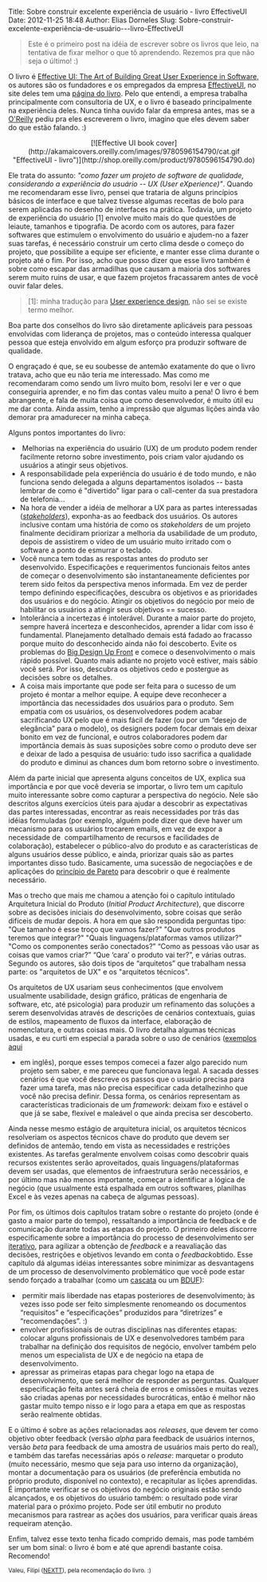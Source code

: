 Title: Sobre construir excelente experiência de usuário - livro EffectiveUI
Date: 2012-11-25 18:48
Author: Elias Dorneles
Slug: Sobre-construir-excelente-experiência-de-usuário---livro-EffectiveUI

> Este é o primeiro post na idéia de escrever sobre os livros que leio,
> na tentativa de fixar melhor o que tô aprendendo. Rezemos pra que não
> seja o último! :)

O livro é [Effective UI: The Art of Building Great User Experience in
Software,](http://www.amazon.com/Effective-UI-Building-Experience-Software/dp/059615478X "Effective UI na Amazon")
os autores são os fundadores e os empregados da empresa
[EffectiveUI](http://www.effectiveui.com/), no site deles tem uma
[página do
livro](http://www.effectiveui.com/book-resources/ "Effective UI - book resources").
Pelo que entendi, a empresa trabalha principalmente com consultoria de
UX, e o livro é baseado principalmente na experiência deles. Nunca tinha
ouvido falar da empresa antes, mas se a
[O'Reilly](http://oreilly.com/ "oreilly.com") pediu pra eles escreverem
o livro, imagino que eles devem saber do que estão falando. :)  

<center>
[![Effective UI book cover](http://akamaicovers.oreilly.com/images/9780596154790/cat.gif "EffectiveUI - livro")](http://shop.oreilly.com/product/9780596154790.do)
</center>

Ele trata do assunto: *"como fazer um projeto de software de qualidade,
considerando a experiência do usuário -- UX (User eXperience)"*. Quando
me recomendaram esse livro, pensei que trataria de alguns princípios
básicos de interface e que talvez tivesse algumas receitas de bolo para
serem aplicadas no desenho de interfaces na prática. Todavia, um projeto
de experiência do usuário [1] envolve muito mais do que questões de
leiaute, tamanhos e tipografia. De acordo com os autores, para fazer
softwares que estimulem o envolvimento do usuário e ajudem-no a fazer
suas tarefas, é necessário construir um certo clima desde o começo do
projeto, que possibilite a equipe ser eficiente, e manter esse clima
durante o projeto até o fim. Por isso, acho que posso dizer que esse
livro também é sobre como escapar das armadilhas que causam a maioria
dos softwares serem muito ruins de usar, e que fazem projetos
fracassarem antes de você ouvir falar deles.

> [1]: minha tradução para [User experience design](http://en.wikipedia.org/wiki/User_experience_design), não sei se existe termo melhor.

Boa parte dos conselhos do livro são diretamente aplicáveis para pessoas
envolvidas com liderança de projetos, mas o conteúdo interessa qualquer
pessoa que esteja envolvido em algum esforço pra produzir software de
qualidade.

O engraçado é que, se eu soubesse de antemão exatamente do que o livro
tratava, acho que eu não teria me interessado. Mas como me recomendaram
como sendo um livro muito bom, resolvi ler e ver o que conseguiria
aprender, e no fim das contas valeu muito a pena! O livro é bem
abrangente, e fala de muita coisa que como desenvolvedor, é muito útil
eu me dar conta. Ainda assim, tenho a impressão que algumas lições ainda
vão demorar pra amadurecer na minha cabeça.

Alguns pontos importantes do livro:

-    Melhorias na experiência do usuário (UX) de um produto podem render
    facilmente retorno sobre investimento, pois criam valor ajudando os
    usuários a atingir seus objetivos.
-   A responsabilidade pela experiência do usuário é de todo mundo, e
    não funciona sendo delegada a alguns departamentos isolados -- basta
    lembrar de como é "divertido" ligar para o call-center da sua
    prestadora de telefonia...
-   Na hora de vender a idéia de melhorar a UX para as partes
    interessadas
    (*[stakeholders](http://pt.wikipedia.org/wiki/Stakeholder "Stakeholder na Wikipedia")*),
    exponha-as ao feedback dos usuários. Os autores inclusive contam uma
    história de como os *stakeholders* de um projeto finalmente
    decidiram priorizar a melhoria da usabilidade de um produto, depois
    de assistirem o vídeo de um usuário muito irritado com o software a
    ponto de esmurrar o teclado.
-   Você nunca tem todas as respostas antes do produto ser
    desenvolvido. Especificações e requerimentos funcionais feitos antes
    de começar o desenvolvimento são instantaneamente deficientes por
    terem sido feitos da perspectiva menos informada. Em vez de perder
    tempo definindo especificações, descubra os objetivos e as
    prioridades dos usuários e do negócio. Atingir os objetivos do
    negócio por meio de habilitar os usuários a atingir seus objetivos
    == sucesso.
-   Intolerância a incertezas é intolerável. Durante a maior parte do
    projeto, sempre haverá incerteza e desconhecidos, aprender a lidar
    com isso é fundamental. Planejamento detalhado demais está fadado ao
    fracasso porque muito do desconhecido ainda não foi descoberto.
    Evite os problemas do [Big Design Up
    Front](http://en.wikipedia.org/wiki/Big_Design_Up_Front) e comece o
    desenvolvimento o mais rápido possível. Quanto mais adiante no
    projeto você estiver, mais sábio você será. Por isso, descubra os
    objetivos cedo e postergue as decisões sobre os detalhes.
-   A coisa mais importante que pode ser feita para o sucesso de um
    projeto é montar a melhor equipe. A equipe deve reconhecer a
    importância das necessidades dos usuários para o produto. Sem
    empatia com os usuários, os desenvolvedores podem acabar
    sacrificando UX pelo que é mais fácil de fazer (ou por um “desejo de
    elegância” para o modelo), os designers podem focar demais em deixar
    bonito em vez de funcional, e outros colaboradores podem dar
    importância demais às suas suposições sobre como o produto deve ser
    e deixar de lado a pesquisa de usuário: tudo isso sacrifica a
    qualidade do produto e diminui as chances dum bom retorno sobre o
    investimento.

Além da parte inicial que apresenta alguns conceitos de UX, explica sua
importância e por que você deveria se importar, o livro tem um capítulo
muito interessante sobre como capturar a perspectiva do negócio. Nele
são descritos alguns exercícios úteis para ajudar a descobrir as
expectativas das partes interessadas, encontrar as reais necessidades
por trás das idéias formuladas (por exemplo, alguém pode dizer que deve
haver um mecanismo para os usuários trocarem emails, em vez de expor a
necessidade de  compartilhamento de recursos e facilidades de
colaboração), estabelecer o público-alvo do produto e as características
de alguns usuários desse público, e ainda, priorizar quais são as partes
importantes disso tudo. Basicamente, uma sucessão de negociações e de
aplicações do [princípio de
Pareto](http://pt.wikipedia.org/wiki/Princ%C3%ADpio_de_Pareto "Princípio de Pareto")
para descobrir o que é realmente necessário.

Mas o trecho que mais me chamou a atenção foi o capítulo intitulado
Arquitetura Inicial do Produto (*Initial Product Architecture*), que
discorre sobre as decisões iniciais do desenvolvimento, sobre coisas que
serão difíceis de mudar depois. A hora em que são respondida perguntas
tipo: "Que tamanho é esse troço que vamos fazer?" "Que outros produtos
teremos que integrar?" "Quais linguagens/plataformas vamos utilizar?" 
"Como os componentes serão conectados?” “Como as pessoas vão usar as
coisas que vamos criar?” “Que ‘cara’ o produto vai ter?”, e várias
outras. Segundo os autores, são dois tipos de “arquitetos” que trabalham
nessa parte: os "arquitetos de UX" e os "arquitetos técnicos".

Os arquitetos de UX usariam seus conhecimentos (que envolvem usualmente
usabilidade, design gráfico, práticas de engenharia de software, etc,
até psicologia) para produzir um refinamento das soluções a serem
desenvolvidas através de descrições de cenários contextuais, guias de
estilos, mapeamento de fluxos da interface, elaboração de nomenclatura,
e outras coisas mais. O livro detalha algumas técnicas usadas, e eu
curti em especial a parada sobre o uso de cenários ([exemplos
aqui](http://uxsuccess.com/2009/12/01/agile-personas-and-context-scenario/ "Agile Personas and Context Scenario")
- em inglês), porque esses tempos comecei a fazer algo parecido num
projeto sem saber, e me pareceu que funcionava legal. A sacada desses
cenários é que você descreve os passos que o usuário precisa para fazer
uma tarefa, mas não precisa especificar cada detalhezinho que você não
precisa definir. Dessa forma, os cenários representam as características
tradicionais de um *framework*: deixam fixo e estável o que já se sabe,
flexível e maleável o que ainda precisa ser descoberto.

Ainda nesse mesmo estágio de arquitetura inicial, os arquitetos técnicos
resolveriam os aspectos técnicos chave do produto que devem ser
definidos de antemão, tendo em vista as necessidades e restrições
existentes. As tarefas geralmente envolvem coisas como descobrir quais
recursos existentes serão aproveitados, quais linguagens/plataformas
devem ser usadas, que elementos de infraestrutura serão necessários, e
por último mas não menos importante, começar a identificar a lógica de
negócio (que usualmente está espalhada em outros softwares, planilhas
Excel e às vezes apenas na cabeça de algumas pessoas).

Por fim, os últimos dois capítulos tratam sobre o restante do projeto
(onde é gasto a maior parte do tempo), ressaltando a importância de
feedback e de comunicação durante todas as etapas do projeto. O primeiro
deles discorre especificamente sobre a importância do processo de
desenvolvimento ser
[iterativo](http://pt.wikipedia.org/wiki/Desenvolvimento_iterativo_e_incremental "Desenvolvimento iterativo e incremental - Wikipedia"),
para agilizar a obtenção de *feedback* e a reavaliação das decisões,
restrições e objetivos levando em conta o *feedback*obtido. Esse
capítulo dá algumas idéias interessantes sobre minimizar as desvantagens
de um processo de desenvolvimento problemático que você pode estar sendo
forçado a trabalhar (como um
[cascata](http://pt.wikipedia.org/wiki/Modelo_em_cascata) ou um
[BDUF](http://en.wikipedia.org/wiki/Big_Design_Up_Front "Big Design Up Front")):

-    permitir mais liberdade nas etapas posteriores de desenvolvimento;
    às vezes isso pode ser feito simplesmente renomeando os documentos
    “requisitos” e “especificações” produzidos para “diretrizes” e
    “recomendações”. :)
-   envolver profissionais de outras disciplinas nas diferentes etapas:
    colocar alguns profissionais de UX e desenvolvedores também para
    trabalhar na definição dos requisitos de negócio, envolver também
    pelo menos um especialista de UX e de negócio na etapa de
    desenvolvimento.
-   apressar as primeiras etapas para chegar logo na etapa de
    desenvolvimento, que será melhor de responder as perguntas. Qualquer
    especificação feita antes será cheia de erros e omissões e muitas
    vezes são criadas apenas por necessidades burocráticas, então é
    melhor não gastar muito tempo nisso e ir logo para a etapa em que as
    respostas serão realmente obtidas.

E o último é sobre as ações relacionadas aos *releases*, que devem ter
como objetivo obter feedback (versão *alpha* para feedback de usuários
internos, versão *beta* para feedback de uma amostra de usuários mais
perto do real), e também das tarefas necessárias após o *release*:
marquetar o produto (muito necessário, mesmo que seja para uso interno
da organização), montar a documentação para os usuários (de preferência
embutida no próprio produto, disponível no contexto), e recapitular as
lições aprendidas. É importante verificar se os objetivos do negócio
originais estão sendo alcançados, e os objetivos do usuário também: o
resultado pode virar material para o próximo projeto. Pode ser útil
embutir no produto mecanismos para rastrear as ações dos usuários, para
verificar quais áreas requeiram atenção.

Enfim, talvez esse texto tenha ficado comprido demais, mas pode também
ser um bom sinal: o livro é bom e até que aprendi bastante coisa.
Recomendo!

<small>Valeu, Filipi
([NEXTT](http://www.nextt.com.br/ "www.nextt.com.br")), pela
recomendação do livro. :)</small>
